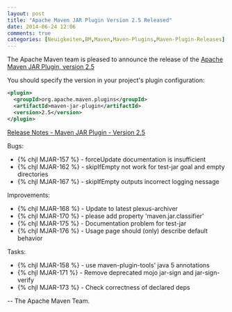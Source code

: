 ```yaml
---
layout: post
title: "Apache Maven JAR Plugin Version 2.5 Released"
date: 2014-06-24 12:06
comments: true
categories: [Neuigkeiten,BM,Maven,Maven-Plugins,Maven-Plugin-Releases]
---
```

The Apache Maven team is pleased to announce the release of the 
[Apache Maven JAR Plugin, version 2.5](http://maven.apache.org/plugins/maven-jar-plugin/)


You should specify the version in your project's plugin configuration:

``` xml
<plugin>
  <groupId>org.apache.maven.plugins</groupId>
  <artifactId>maven-jar-plugin</artifactId>
  <version>2.5</version>
</plugin>
```
<!-- more -->

[Release Notes - Maven JAR Plugin - Version 2.5](http://jira.codehaus.org/secure/ReleaseNote.jspa?projectId=11137&version=18297)

Bugs:

 * {% chjl MJAR-157 %} - forceUpdate documentation is insufficient
 * {% chjl MJAR-162 %} - skipIfEmpty not work for test-jar goal and empty directories
 * {% chjl MJAR-167 %} - skipIfEmpty outputs incorrect logging nessage

Improvements:

 * {% chjl MJAR-168 %} - Update to latest plexus-archiver
 * {% chjl MJAR-170 %} - please add property 'maven.jar.classifier'
 * {% chjl MJAR-175 %} - Documentation problem for test-jar
 * {% chjl MJAR-176 %} - Usage page should (only) describe default behavior

Tasks:

 * {% chjl MJAR-158 %} - use maven-plugin-tools' java 5 annotations
 * {% chjl MJAR-171 %} - Remove deprecated mojo jar-sign and jar-sign-verify
 * {% chjl MJAR-173 %} - Check correctness of declared deps

-- The Apache Maven Team.
